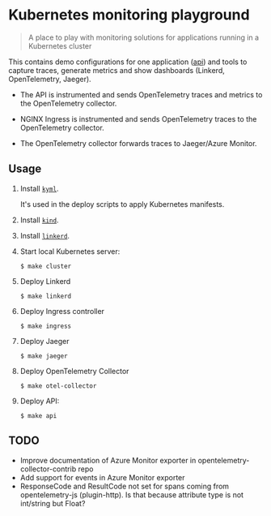 # Kubernetes monitoring playground

> A place to play with monitoring solutions for applications running in a Kubernetes cluster

This contains demo configurations for one application ([api](./api)) and tools to capture traces, generate metrics and show dashboards (Linkerd, OpenTelemetry, Jaeger).

- The API is instrumented and sends OpenTelemetry traces and metrics to the OpenTelemetry collector.

- NGINX Ingress is instrumented and sends OpenTelemetry traces to the OpenTelemetry collector.

- The OpenTelemetry collector forwards traces to Jaeger/Azure Monitor.

## Usage

1. Install [`kyml`](https://github.com/frigus02/kyml).

   It's used in the deploy scripts to apply Kubernetes manifests.

1. Install [`kind`](https://kind.sigs.k8s.io).

1. Install [`linkerd`](https://linkerd.io/2/getting-started/#step-1-install-the-cli).

1. Start local Kubernetes server:

   ```console
   $ make cluster
   ```

1. Deploy Linkerd

   ```console
   $ make linkerd
   ```

1. Deploy Ingress controller

   ```console
   $ make ingress
   ```

1. Deploy Jaeger

   ```console
   $ make jaeger
   ```

1. Deploy OpenTelemetry Collector

   ```console
   $ make otel-collector
   ```

1. Deploy API:

   ```console
   $ make api
   ```

## TODO

- Improve documentation of Azure Monitor exporter in opentelemetry-collector-contrib repo
- Add support for events in Azure Monitor exporter
- ResponseCode and ResultCode not set for spans coming from opentelemetry-js (plugin-http). Is that because attribute type is not int/string but Float?
